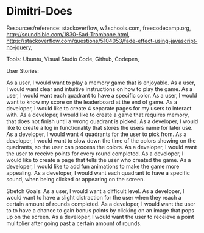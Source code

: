 # Dimitri-Does

Resources/reference: stackoverflow, w3schools.com, freecodecamp.org, http://soundbible.com/1830-Sad-Trombone.html, https://stackoverflow.com/questions/5104053/fade-effect-using-javascript-no-jquery, 

Tools: Ubuntu, Visual Studio Code, Github, Codepen, 

User Stories:

As a user, I would want to play a memory game that is enjoyable.
As a user, I would want clear and intuitive instructions on how to play the game.
As a user, I would want each quadrant to have a specific color.
As a user, I would want to know my score on the leaderboard at the end of game.
As a developer, I would like to create 4 separate pages for my users to interact with.
As a developer, I would like to create a game that requires memory, that does not finish until a wrong quadrant is picked.
As a developer, I would like to create a log in functionality that stores the users name for later use.
As a developer, I would want 4 quadrants for the user to pick from. 
As a developer, I would want to slow down the time of the colors showing on the quadrants, so the user can process the colors.
As a developer, I would want the user to receive points for every round completed.
As a developer, I would like to create a page that tells the user who created the game.
As a developer, I would like to add fun animations to make the game more appealing. 
As a developer, I would want each quadrant to have a specific sound, when being clicked or appearing on the screen.

Stretch Goals:
As a user, I would want a difficult level.
As a developer, I would want to have a slight distraction for the user when they reach a certain amount of rounds completed. 
As a developer, I would want the user to to have a chance to gain bonus points by clicking on an image that pops up on the screen.
As a developer, I would want the user to receieve a point mulitplier after going past a certain amount of rounds.
